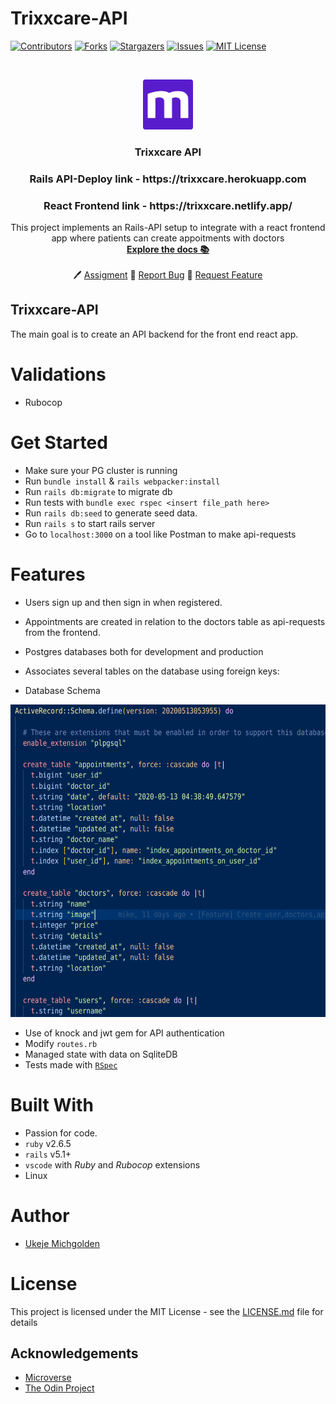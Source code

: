 # Trixxcare-API

[![Contributors][contributors-shield]][contributors-url]
[![Forks][forks-shield]][forks-url]
[![Stargazers][stars-shield]][stars-url]
[![Issues][issues-shield]][issues-url]
[![MIT License][license-shield]][license-url]

<br />
<p align="center">
  <a href="https://www.microverse.org/">
    <img src="docs/microverse.png" alt="Logo" width="80" height="80">
  </a>

  <h3 align="center">
	 Trixxcare API
  </h3>

  <h3 align="center">
	 Rails API-Deploy link - https://trixxcare.herokuapp.com
  </h3>

  <h3 align="center">
	 React Frontend link - https://trixxcare.netlify.app/
  </h3>

  <p align="center">
    This project implements an Rails-API setup to integrate with a react frontend app where patients can create appoitments with doctors
    <br />
    <a href="https://github.com/mikenath223/trixxcare-api/blob/master/README.md"><strong>Explore the docs 📚</strong></a>
    <br />
    <br />
	  🖊️
    <a href="https://www.theodinproject.com/courses/ruby-on-rails/lessons/final-project">Assigment</a>
    🐛
    <a href="https://github.com/mikenath223/trixxcare-api/issues">Report Bug</a>
    🙏
    <a href="https://github.com/mikenath223/trixxcare-api/issues">Request Feature</a>
  </p>
</p>

## Trixxcare-API

The main goal is to create an API backend for the front end react app.

# Validations

- Rubocop

# Get Started

* Make sure your PG cluster is running
* Run `bundle install` & `rails webpacker:install`
* Run `rails db:migrate` to migrate db
* Run tests with `bundle exec rspec <insert file_path here>`
* Run `rails db:seed` to generate seed data.
* Run `rails s` to start rails server
* Go to `localhost:3000` on a tool like Postman to make api-requests

# Features

* Users sign up and then sign in when registered.
* Appointments are created in relation to the doctors table as api-requests from the frontend.
* Postgres databases both for development and production 
* Associates several tables on the database using foreign keys:

* Database Schema
<img src="docs/screenshot.png" alt="schema" width="700" height="500">

* Use of knock and jwt gem for API authentication
* Modify `routes.rb`
* Managed state with data on SqliteDB
* Tests made with [`RSpec`](https://relishapp.com/rspec/)

# Built With

* Passion for code.
* `ruby` v2.6.5
* `rails` v5.1+
* `vscode` with _Ruby_ and _Rubocop_ extensions
* Linux

# Author

* [Ukeje Michgolden](https://github.com/mikenath223)

# License

This project is licensed under the MIT License - see the [LICENSE.md](LICENSE.md) file for details 

<!-- ACKNOWLEDGEMENTS -->
## Acknowledgements
* [Microverse](https://www.microverse.org/)
* [The Odin Project](https://www.theodinproject.com/)

<!-- MARKDOWN LINKS & IMAGES -->
<!-- https://www.markdownguide.org/basic-syntax/#reference-style-links -->
[contributors-shield]: https://img.shields.io/github/contributors/mikenath223/trixxcare-api.svg?style=flat-square
[contributors-url]: https://github.com/mikenath223/trixxcare-api/graphs/contributors
[forks-shield]: https://img.shields.io/github/forks/mikenath223/trixxcare-api
[forks-url]: https://github.com/mikenath223/trixxcare-api/network/members
[stars-shield]: https://img.shields.io/github/stars/mikenath223/trixxcare-api
[stars-url]: https://github.com/mikenath223/trixxcare-api/stargazers
[issues-shield]: https://img.shields.io/github/issues/mikenath223/trixxcare-api
[issues-url]: https://github.com/mikenath223/trixxcare-api/issues
[license-shield]: https://img.shields.io/github/license/mikenath223/trixxcare-api
[license-url]: https://github.com/mikenath223/trixxcare-api/blob/master/LICENSE.txt
